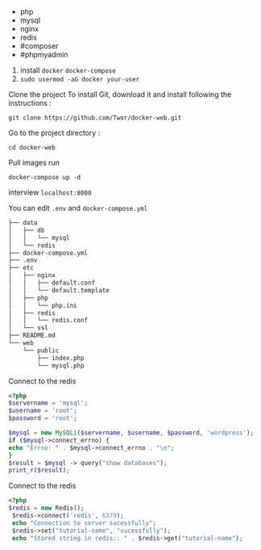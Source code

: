 - php
- mysql
- nginx
- redis
- #composer
- #phpmyadmin

1. install `docker` `docker-compose`
2. `sudo usermod -aG docker your-user`

Clone the project
To install Git, download it and install following the instructions :

    git clone https://github.com/Twor/docker-web.git

Go to the project directory :

    cd docker-web

Pull images run

    docker-compose up -d

interview `localhost:8000`

You can edit `.env` and `docker-compose.yml`

```bash
├── data
│   ├── db
│   │   └── mysql
│   └── redis
├── docker-compose.yml
├── .env
├── etc
│   ├── nginx
│   │   ├── default.conf
│   │   └── default.template
│   ├── php
│   │   └── php.ini
│   ├── redis
│   │   └── redis.conf
│   └── ssl
├── README.md
└── web
    └── public
        ├── index.php
        └── mysql.php
```

Connect to the redis
```php
<?php
$servername = 'mysql';
$username = 'root';
$password = 'root';

$mysql = new MySQLi($servername, $username, $password, 'wordpress');
if ($mysql->connect_errno) {
echo "Errno: " . $mysql->connect_errno . "\n";
}
$result = $mysql -> query("show databases");
print_r($result);
```

Connect to the redis
```php
<?php
$redis = new Redis();
 $redis->connect('redis', 6379);
 echo "Connection to server sucessfully";
 $redis->set("tutorial-name", "sucessfully");
 echo "Stored string in redis:: " . $redis->get("tutorial-name");
```